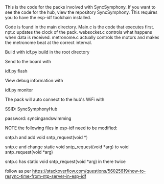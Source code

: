 This is the code for the packs involved with SyncSymphony. 
If you want to see the code for the hub, view the repository SyncSymphony.
This requires you to have the esp-idf toolchain installed.

Code is found in the main directory. Main.c is the code that executes first. 
npt.c updates the clock of the pack. websocket.c controls what happens when
data is received. metronome.c actually controls the motors and makes the
metronome beat at the correct interval.

Build with
idf.py build 
in the root directory

Send to the board with

  idf.py flash

View debug information with

  idf.py monitor

The pack will auto connect to the hub's WiFi with

  SSID: SyncSymphonyHub
  
  password: syncingandswimming


NOTE the following files in esp-idf need to be modified: 

  sntp.h and add void sntp_request(void *) 

  sntp.c and change static void sntp_request(void *arg) to void sntp_request(void *arg)  

  sntp.c has static void sntp_request(void *arg) in there twice 

follow as per https://stackoverflow.com/questions/56025619/how-to-resync-time-from-ntp-server-in-esp-idf

